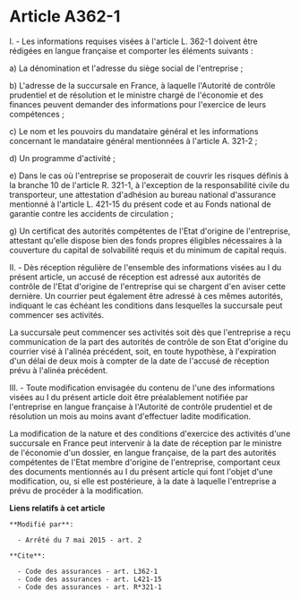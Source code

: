 # Article A362-1

I. - Les informations requises visées à l'article L. 362-1 doivent être rédigées en langue française et comporter les
éléments suivants : 

a) La dénomination et l'adresse du siège social de l'entreprise ; 

b) L'adresse de la succursale en France, à laquelle l'Autorité de contrôle prudentiel et de résolution et le ministre chargé
de l'économie et des finances peuvent demander des informations pour l'exercice de leurs compétences ; 

c) Le nom et les pouvoirs du mandataire général et les informations concernant le mandataire général mentionnées à l'article
A. 321-2 ; 

d) Un programme d'activité ; 

e) Dans le cas où l'entreprise se proposerait de couvrir les risques définis à la branche 10 de l'article R. 321-1, à
l'exception de la responsabilité civile du transporteur, une attestation d'adhésion au bureau national d'assurance mentionné
à l'article L. 421-15 du présent code et au Fonds national de garantie contre les accidents de circulation ; 

g) Un certificat des autorités compétentes de l'Etat d'origine de l'entreprise, attestant qu'elle dispose bien des fonds
propres éligibles nécessaires à la couverture du capital de solvabilité requis et du minimum de capital requis. 

II. - Dès réception régulière de l'ensemble des informations visées au I du présent article, un accusé de réception est
adressé aux autorités de contrôle de l'Etat d'origine de l'entreprise qui se chargent d'en aviser cette dernière. Un courrier
peut également être adressé à ces mêmes autorités, indiquant le cas échéant les conditions dans lesquelles la succursale peut
commencer ses activités. 

La succursale peut commencer ses activités soit dès que l'entreprise a reçu communication de la part des autorités de
contrôle de son Etat d'origine du courrier visé à l'alinéa précédent, soit, en toute hypothèse, à l'expiration d'un délai de
deux mois à compter de la date de l'accusé de réception prévu à l'alinéa précédent. 

III. - Toute modification envisagée du contenu de l'une des informations visées au I du présent article doit être
préalablement notifiée par l'entreprise en langue française à l'Autorité de contrôle prudentiel et de résolution un mois au
moins avant d'effectuer ladite modification.

La modification de la nature et des conditions d'exercice des activités d'une succursale en France peut intervenir à la date
de réception par le ministre de l'économie d'un dossier, en langue française, de la part des autorités compétentes de l'Etat
membre d'origine de l'entreprise, comportant ceux des documents mentionnés au I du présent article qui font l'objet d'une
modification, ou, si elle est postérieure, à la date à laquelle l'entreprise a prévu de procéder à la modification.

**Liens relatifs à cet article**

	**Modifié par**:

	  - Arrêté du 7 mai 2015 - art. 2

	**Cite**:

	  - Code des assurances - art. L362-1
	  - Code des assurances - art. L421-15
	  - Code des assurances - art. R*321-1
